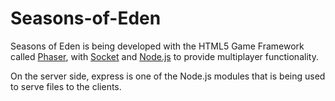 # Seasons-of-Eden

Seasons of Eden is being developed with the HTML5 Game Framework called [Phaser](https://phaser.io), with [Socket](https://socket.io) and [Node.js](https://nodejs.org/en/) to provide multiplayer functionality.

On the server side, express is one of the Node.js modules that is being used to serve files to the clients.


